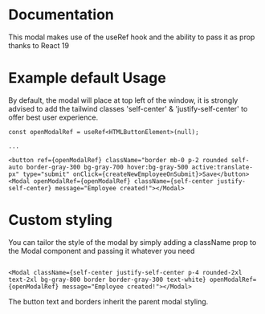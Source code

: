 # Documentation

This modal makes use of the useRef hook and the ability to pass it as prop thanks to React 19


# Example default Usage

By default, the modal will place at top left of the window, it is strongly advised to add the tailwind classes 'self-center' & 'justify-self-center' to offer best user experience.

```
const openModalRef = useRef<HTMLButtonElement>(null);

...

<button ref={openModalRef} className="border mb-0 p-2 rounded self-auto border-gray-300 bg-gray-700 hover:bg-gray-500 active:translate-px" type="submit" onClick={createNewEmployeeOnSubmit}>Save</button>
<Modal openModalRef={openModalRef} className={self-center justify-self-center} message="Employee created!"></Modal>

```

# Custom styling

You can tailor the style of the modal by simply adding a className prop to the Modal component and passing it whatever you need

```

<Modal className={self-center justify-self-center p-4 rounded-2xl text-2xl bg-gray-800 border border-gray-300 text-white} openModalRef={openModalRef} message="Employee created!"></Modal>

```

The button text and borders inherit the parent modal styling.